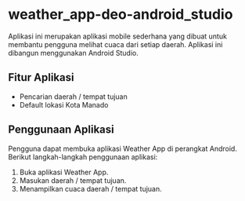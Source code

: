 # weather_app-deo-android_studio
Aplikasi ini merupakan aplikasi mobile sederhana yang dibuat untuk membantu pengguna melihat cuaca dari setiap daerah. Aplikasi ini dibangun menggunakan Android Studio.

## Fitur Aplikasi
- Pencarian daerah / tempat tujuan
- Default lokasi Kota Manado

## Penggunaan Aplikasi
Pengguna dapat membuka aplikasi Weather App di perangkat Android. Berikut langkah-langkah penggunaan aplikasi:
1. Buka aplikasi Weather App.
2. Masukan daerah / tempat tujuan.
3. Menampilkan cuaca daerah / tempat tujuan.
